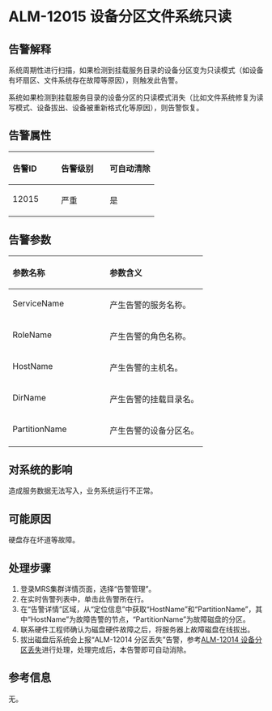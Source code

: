 # ALM-12015 设备分区文件系统只读<a name="alm_12015"></a>

## 告警解释<a name="zh-cn_topic_0191813929_zh-cn_topic_0087039341_section20098542"></a>

系统周期性进行扫描，如果检测到挂载服务目录的设备分区变为只读模式（如设备有坏扇区、文件系统存在故障等原因），则触发此告警。

系统如果检测到挂载服务目录的设备分区的只读模式消失（比如文件系统修复为读写模式、设备拔出、设备被重新格式化等原因），则告警恢复。

## 告警属性<a name="zh-cn_topic_0191813929_zh-cn_topic_0087039341_section46669150"></a>

<a name="zh-cn_topic_0191813929_zh-cn_topic_0087039341_table11535290"></a>
<table><thead align="left"><tr id="zh-cn_topic_0191813929_zh-cn_topic_0087039341_row65644901"><th class="cellrowborder" valign="top" width="33.33333333333333%" id="mcps1.1.4.1.1"><p id="zh-cn_topic_0191813929_zh-cn_topic_0087039341_p15636737"><a name="zh-cn_topic_0191813929_zh-cn_topic_0087039341_p15636737"></a><a name="zh-cn_topic_0191813929_zh-cn_topic_0087039341_p15636737"></a>告警ID</p>
</th>
<th class="cellrowborder" valign="top" width="33.33333333333333%" id="mcps1.1.4.1.2"><p id="zh-cn_topic_0191813929_zh-cn_topic_0087039341_p58616210"><a name="zh-cn_topic_0191813929_zh-cn_topic_0087039341_p58616210"></a><a name="zh-cn_topic_0191813929_zh-cn_topic_0087039341_p58616210"></a>告警级别</p>
</th>
<th class="cellrowborder" valign="top" width="33.33333333333333%" id="mcps1.1.4.1.3"><p id="zh-cn_topic_0191813929_zh-cn_topic_0087039341_p50292608"><a name="zh-cn_topic_0191813929_zh-cn_topic_0087039341_p50292608"></a><a name="zh-cn_topic_0191813929_zh-cn_topic_0087039341_p50292608"></a>可自动清除</p>
</th>
</tr>
</thead>
<tbody><tr id="zh-cn_topic_0191813929_zh-cn_topic_0087039341_row47169458"><td class="cellrowborder" valign="top" width="33.33333333333333%" headers="mcps1.1.4.1.1 "><p id="zh-cn_topic_0191813929_zh-cn_topic_0087039341_p62629777"><a name="zh-cn_topic_0191813929_zh-cn_topic_0087039341_p62629777"></a><a name="zh-cn_topic_0191813929_zh-cn_topic_0087039341_p62629777"></a>12015</p>
</td>
<td class="cellrowborder" valign="top" width="33.33333333333333%" headers="mcps1.1.4.1.2 "><p id="zh-cn_topic_0191813929_zh-cn_topic_0087039341_p39847172"><a name="zh-cn_topic_0191813929_zh-cn_topic_0087039341_p39847172"></a><a name="zh-cn_topic_0191813929_zh-cn_topic_0087039341_p39847172"></a>严重</p>
</td>
<td class="cellrowborder" valign="top" width="33.33333333333333%" headers="mcps1.1.4.1.3 "><p id="zh-cn_topic_0191813929_zh-cn_topic_0087039341_p6395508"><a name="zh-cn_topic_0191813929_zh-cn_topic_0087039341_p6395508"></a><a name="zh-cn_topic_0191813929_zh-cn_topic_0087039341_p6395508"></a>是</p>
</td>
</tr>
</tbody>
</table>

## 告警参数<a name="zh-cn_topic_0191813929_zh-cn_topic_0087039341_section17369173"></a>

<a name="zh-cn_topic_0191813929_zh-cn_topic_0087039341_table48274120"></a>
<table><thead align="left"><tr id="zh-cn_topic_0191813929_zh-cn_topic_0087039341_row22428719"><th class="cellrowborder" valign="top" width="50%" id="mcps1.1.3.1.1"><p id="zh-cn_topic_0191813929_zh-cn_topic_0087039341_p4786990"><a name="zh-cn_topic_0191813929_zh-cn_topic_0087039341_p4786990"></a><a name="zh-cn_topic_0191813929_zh-cn_topic_0087039341_p4786990"></a>参数名称</p>
</th>
<th class="cellrowborder" valign="top" width="50%" id="mcps1.1.3.1.2"><p id="zh-cn_topic_0191813929_zh-cn_topic_0087039341_p52201942"><a name="zh-cn_topic_0191813929_zh-cn_topic_0087039341_p52201942"></a><a name="zh-cn_topic_0191813929_zh-cn_topic_0087039341_p52201942"></a>参数含义</p>
</th>
</tr>
</thead>
<tbody><tr id="zh-cn_topic_0191813929_zh-cn_topic_0087039341_row498894"><td class="cellrowborder" valign="top" width="50%" headers="mcps1.1.3.1.1 "><p id="zh-cn_topic_0191813929_zh-cn_topic_0087039341_p40410430"><a name="zh-cn_topic_0191813929_zh-cn_topic_0087039341_p40410430"></a><a name="zh-cn_topic_0191813929_zh-cn_topic_0087039341_p40410430"></a>ServiceName</p>
</td>
<td class="cellrowborder" valign="top" width="50%" headers="mcps1.1.3.1.2 "><p id="zh-cn_topic_0191813929_zh-cn_topic_0087039341_p52019407"><a name="zh-cn_topic_0191813929_zh-cn_topic_0087039341_p52019407"></a><a name="zh-cn_topic_0191813929_zh-cn_topic_0087039341_p52019407"></a>产生告警的服务名称。</p>
</td>
</tr>
<tr id="zh-cn_topic_0191813929_zh-cn_topic_0087039341_row65521483"><td class="cellrowborder" valign="top" width="50%" headers="mcps1.1.3.1.1 "><p id="zh-cn_topic_0191813929_zh-cn_topic_0087039341_p5639920"><a name="zh-cn_topic_0191813929_zh-cn_topic_0087039341_p5639920"></a><a name="zh-cn_topic_0191813929_zh-cn_topic_0087039341_p5639920"></a>RoleName</p>
</td>
<td class="cellrowborder" valign="top" width="50%" headers="mcps1.1.3.1.2 "><p id="zh-cn_topic_0191813929_zh-cn_topic_0087039341_p54180361"><a name="zh-cn_topic_0191813929_zh-cn_topic_0087039341_p54180361"></a><a name="zh-cn_topic_0191813929_zh-cn_topic_0087039341_p54180361"></a>产生告警的角色名称。</p>
</td>
</tr>
<tr id="zh-cn_topic_0191813929_zh-cn_topic_0087039341_row17861205"><td class="cellrowborder" valign="top" width="50%" headers="mcps1.1.3.1.1 "><p id="zh-cn_topic_0191813929_zh-cn_topic_0087039341_p37471480"><a name="zh-cn_topic_0191813929_zh-cn_topic_0087039341_p37471480"></a><a name="zh-cn_topic_0191813929_zh-cn_topic_0087039341_p37471480"></a>HostName</p>
</td>
<td class="cellrowborder" valign="top" width="50%" headers="mcps1.1.3.1.2 "><p id="zh-cn_topic_0191813929_zh-cn_topic_0087039341_p15291011"><a name="zh-cn_topic_0191813929_zh-cn_topic_0087039341_p15291011"></a><a name="zh-cn_topic_0191813929_zh-cn_topic_0087039341_p15291011"></a>产生告警的主机名。</p>
</td>
</tr>
<tr id="zh-cn_topic_0191813929_zh-cn_topic_0087039341_row3401375"><td class="cellrowborder" valign="top" width="50%" headers="mcps1.1.3.1.1 "><p id="zh-cn_topic_0191813929_zh-cn_topic_0087039341_p7075995"><a name="zh-cn_topic_0191813929_zh-cn_topic_0087039341_p7075995"></a><a name="zh-cn_topic_0191813929_zh-cn_topic_0087039341_p7075995"></a>DirName</p>
</td>
<td class="cellrowborder" valign="top" width="50%" headers="mcps1.1.3.1.2 "><p id="zh-cn_topic_0191813929_zh-cn_topic_0087039341_p36284690"><a name="zh-cn_topic_0191813929_zh-cn_topic_0087039341_p36284690"></a><a name="zh-cn_topic_0191813929_zh-cn_topic_0087039341_p36284690"></a>产生告警的挂载目录名。</p>
</td>
</tr>
<tr id="zh-cn_topic_0191813929_zh-cn_topic_0087039341_row58126760"><td class="cellrowborder" valign="top" width="50%" headers="mcps1.1.3.1.1 "><p id="zh-cn_topic_0191813929_zh-cn_topic_0087039341_p10647142"><a name="zh-cn_topic_0191813929_zh-cn_topic_0087039341_p10647142"></a><a name="zh-cn_topic_0191813929_zh-cn_topic_0087039341_p10647142"></a>PartitionName</p>
</td>
<td class="cellrowborder" valign="top" width="50%" headers="mcps1.1.3.1.2 "><p id="zh-cn_topic_0191813929_zh-cn_topic_0087039341_p57112148"><a name="zh-cn_topic_0191813929_zh-cn_topic_0087039341_p57112148"></a><a name="zh-cn_topic_0191813929_zh-cn_topic_0087039341_p57112148"></a>产生告警的设备分区名。</p>
</td>
</tr>
</tbody>
</table>

## 对系统的影响<a name="zh-cn_topic_0191813929_zh-cn_topic_0087039341_section22104835"></a>

造成服务数据无法写入，业务系统运行不正常。

## 可能原因<a name="zh-cn_topic_0191813929_zh-cn_topic_0087039341_section64725793"></a>

硬盘存在坏道等故障。

## 处理步骤<a name="zh-cn_topic_0191813929_zh-cn_topic_0087039341_section45661233"></a>

1.  登录MRS集群详情页面，选择“告警管理”。
2.  在实时告警列表中，单击此告警所在行。
3.  在“告警详情”区域，从“定位信息”中获取“HostName”和“PartitionName”，其中“HostName”为故障告警的节点，“PartitionName”为故障磁盘的分区。
4.  联系硬件工程师确认为磁盘硬件故障之后，将服务器上故障磁盘在线拔出。
5.  拔出磁盘后系统会上报“ALM-12014 分区丢失”告警，参考[ALM-12014 设备分区丢失](ALM-12014-设备分区丢失.md)进行处理，处理完成后，本告警即可自动消除。

## 参考信息<a name="zh-cn_topic_0191813929_zh-cn_topic_0087039341_section8297914"></a>

无。

